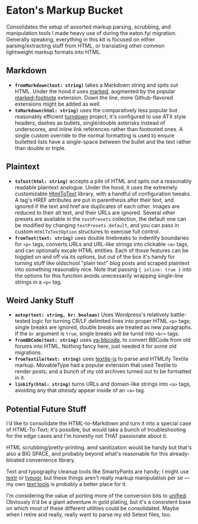 # Eaton's Markup Bucket

Consolidates the setup of assorted markup parsing, scrubbing, and manipulation tools I made heavy use of during the eaton.fyi migration. Generally speaking, everything in this kit is focused on either parsing/extracting stuff from HTML, or translating other common lightweight markup formats into HTML.

## Markdown

- **`fromMarkdown(text: string)`** takes a Markdown string and spits out HTML. Under the hood it uses [marked](https://github.com/markedjs/marked), augmented by the popular [marked-footnote](https://github.com/bent10/marked-extensions/tree/main/packages/footnote) extension. Down the line, more Github-flavored extensions might be added as well.
- **`toMarkdown(html: string)`** uses the comparatively less popular but reasonably efficient [turndown](https://github.com/mixmark-io/turndown) project; it's configured to use ATX style headers, dashes as bullets, single/double asterisks instead of underscores, and inline link references rather than footnoted ones. A single custom override to the normal formatting is used to ensure bulletted lists have a single-space between the bullet and the text rather than double or triple.

## Plaintext

- **`toText(html: string)`** accepts a pile of HTML and spits out a reasonably readable plaintext analogue. Under the hood, it uses the extremely customizable [HtmlToText](https://github.com/html-to-text/node-html-to-text) library, with a handful of configuration tweaks. A tag's HREF attributes are put in parenthesis after their text, and ignored if the text and href are duplicates of each other. Images are reduced to their alt text, and their URLs are ignored. Several other presets are available in the `textPresets` collection, the default one can be modified by changing `textPresets.default`, and you can pass in custom `HtmlToTextOption` structures to exercise full control.
- **`fromText(text: string)`** uses double linebreaks to indentify boundaries for `<p>` tags, converts URLs and URL-like strings into clickable `<a>` tags, and can optionally excale HTML entities. Each of those features can be toggled on and off via its options, but out of the box it's handy for turning stuff like oldschool "plain text" blog posts and scraped plaintext into something reasonably nice. Note that passing `{ inline: true }` into the options for this function avoids unecessarily wrapping single-line strings in a `<p>` tag.

## Weird Janky Stuff

- **`autop(text: string, br: boolean)`** Uses Wordpress's relatively battle-tested logic for turning CR/LF delimited lines into proper HTML `<p>` tags; single breaks are ignored, double breaks are treated as new paragraphs. If the `br` argument is `true`, single breaks will be turnd into `<br>` tags.
- **`fromBBCode(text: string)`** uses [ya-bbcode](https://github.com/nodecraft/ya-bbcode), to convert BBCode from old forums into HTML. Nothing fancy here, just needed it for some old migrations.
- **`fromTextile(text: string)`** uses [textile-js](https://github.com/borgar/textile-js) to parse and HTMLify Textile markup. MovableType had a popular extension that used Textile to render posts, and a bunch of my old archives turned out to be formatted in it.
- **`linkify(html: string)`** turns URLs and domain-like strings into `<a>` tags, avoiding any that *already* appear inside of an `<a>` tag.

## Potential Future Stuff

I'd like to consolidate the HTML-to-Markdown and turn it into a special case of HTML-To-Text; it's possible, but would take a bunch of troubleshooting for the edge cases and I'm honestly not THAT passionate about it.

HTML scrubbing/pretty-printing. amd sanitization would be handy but that's also a BIG SPACE, and probably beyond what's reasonable for this already-bloated convenience library.

Text and typography cleanup tools like SmartyPants are handy; I might use [textr](https://github.com/A/textr) or [typogr](https://github.com/ekalinin/typogr.js), but these things aren't really markup manipulation per se — my own [text tools](https://github.com/eaton/text) is probably a better place for it.

I'm considering the value of porting more of the conversion bits to [unified](https://github.com/unifiedjs/unified). Obviously it'd be a giant adventure in gold plating, but it's a consistent base on which most of these different utilities could be consolidated. Maybe when I retire and really, really want to parse my old Setext files, too.
